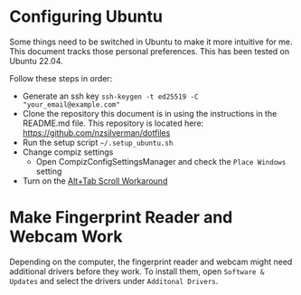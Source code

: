 # Configuring Ubuntu

Some things need to be switched in Ubuntu to make it more intuitive for me.
This document tracks those personal preferences. This has been tested on Ubuntu 22.04.

Follow these steps in order:
* Generate an ssh key `ssh-keygen -t ed25519 -C "your_email@example.com"`
* Clone the repository this document is in using the instructions in the README.md file.
  This repository is located here: https://github.com/nzsilverman/dotfiles
* Run the setup script `~/.setup_ubuntu.sh`
* Change compiz settings
  - Open CompizConfigSettingsManager and check the `Place Windows` setting
* Turn on the [Alt+Tab Scroll Workaround](https://extensions.gnome.org/extension/5282/alttab-scroll-workaround/)

# Make Fingerprint Reader and Webcam Work
Depending on the computer, the fingerprint reader and webcam might need additional drivers before they work.
To install them, open `Software & Updates` and select the drivers under `Additonal Drivers`.
